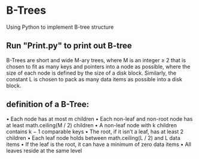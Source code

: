 # B-Trees
Using Python to implement B-tree structure

## Run "Print.py" to print out B-tree
B-Trees are short and wide M-ary trees, where M is an integer ≥ 2 that is chosen to fit as many keys and pointers into a node as possible, where the size of each node is defined by the size of a disk block.
Similarly, the constant L is chosen to pack as many data items as possible into a disk block.

## definition of a B-Tree:
• Each node has at most m children
• Each non-leaf and non-root node has at least math.ceiling(M / 2) children
• A non-leaf node with k children contains k − 1 comparable keys
• The root, if it isn’t a leaf, has at least 2 children
• Each leaf node holds between math.ceiling(L / 2) and L data items
• If the leaf is the root, it can have a minimum of zero data items
• All leaves reside at the same level
